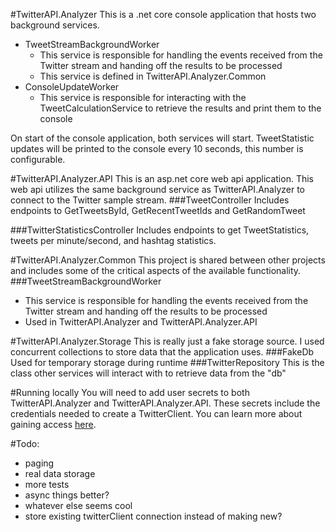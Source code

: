 #TwitterAPI.Analyzer
This is a .net core console application that hosts two background services.

- TweetStreamBackgroundWorker
  - This service is responsible for handling the events received from the Twitter stream and handing off the results to be processed
  - This service is defined in TwitterAPI.Analyzer.Common
- ConsoleUpdateWorker
  - This service is responsible for interacting with the TweetCalculationService to retrieve the results and print them to the console

On start of the console application, both services will start. TweetStatistic updates will be printed to the console every 10 seconds, this number is configurable.

#TwitterAPI.Analyzer.API
This is an asp.net core web api application. This web api utilizes the same background service as TwitterAPI.Analyzer to connect to the Twitter sample stream.
###TweetController
Includes endpoints to GetTweetsById, GetRecentTweetIds and GetRandomTweet

###TwitterStatisticsController
Includes endpoints to get TweetStatistics, tweets per minute/second, and hashtag statistics.

#TwitterAPI.Analyzer.Common
This project is shared between other projects and includes some of the critical aspects of the available functionality.
###TweetStreamBackgroundWorker
- This service is responsible for handling the events received from the Twitter stream and handing off the results to be processed
- Used in TwitterAPI.Analyzer and TwitterAPI.Analyzer.API

#TwitterAPI.Analyzer.Storage
This is really just a fake storage source. I used concurrent collections to store data that the application uses.
###FakeDb 
Used for temporary storage during runtime
###TwitterRepository
This is the class other services will interact with to retrieve data from the "db"

#Running locally
You will need to add user secrets to both TwitterAPI.Analyzer and TwitterAPI.Analyzer.API. These secrets include the credentials needed to create a TwitterClient. You can learn more about gaining access [here]("https://developer.twitter.com/en/portal/dashboard").

#Todo:
- paging 
- real data storage
- more tests
- async things better?
- whatever else seems cool
- store existing twitterClient connection instead of making new?